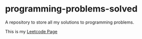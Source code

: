 # programming-problems-solved
A repository to store all my solutions to programming problems.

This is my [Leetcode Page](https://leetcode.com/guille_hackai/)
